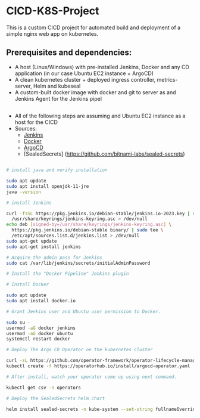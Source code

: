 # CICD-K8S-Project

This is a custom CICD project for automated build and deployment of a simple nginx web app on kubernetes.

## Prerequisites and dependencies:

 - A host (Linux/Windows) with pre-installed Jenkins, Docker and any CD application (in our case Ubuntu EC2 instance + ArgoCD) 
 - A clean kubernetes cluster + deployed ingress controller, metrics-server, Helm and kubeseal
 - A custom-built docker image with docker and git to server as and Jenkins Agent for the Jenkins pipel
##    
* All of the following steps are assuming and Ubuntu EC2 instance as a host for the CICD
* Sources:
  - [Jenkins](https://www.jenkins.io/doc/book/installing/linux/)
  - [Docker](https://docs.docker.com/desktop/install/ubuntu/#install-docker-desktop)
  - [ArgoCD](https://operatorhub.io/operator/argocd-operator)
  - [SealedSecrets] (https://github.com/bitnami-labs/sealed-secrets)

```bash

# install java and verify installation

sudo apt update
sudo apt install openjdk-11-jre
java -version

# install Jenkins

curl -fsSL https://pkg.jenkins.io/debian-stable/jenkins.io-2023.key | sudo tee \
  /usr/share/keyrings/jenkins-keyring.asc > /dev/null
echo deb [signed-by=/usr/share/keyrings/jenkins-keyring.asc] \
  https://pkg.jenkins.io/debian-stable binary/ | sudo tee \
  /etc/apt/sources.list.d/jenkins.list > /dev/null
sudo apt-get update
sudo apt-get install jenkins

# Acquire the admin pass for Jenkins
sudo cat /var/lib/jenkins/secrets/initialAdminPassword

# Install the "Docker Pipeline" Jenkins plugin

# Install Docker

sudo apt update
sudo apt install docker.io

# Grant Jenkins user and Ubuntu user permission to Docker.

sudo su - 
usermod -aG docker jenkins
usermod -aG docker ubuntu
systemctl restart docker

# Deploy The Argo CD Operator on the kubernetes cluster

curl -sL https://github.com/operator-framework/operator-lifecycle-manager/releases/download/v0.25.0/install.sh | bash -s v0.25.0
kubectl create -f https://operatorhub.io/install/argocd-operator.yaml

# After install, watch your operator come up using next command.

kubectl get csv -n operators

# Deploy the SealedSecrets helm chart

helm install sealed-secrets -n kube-system --set-string fullnameOverride=sealed-secrets-controller sealed-secrets/sealed-secrets
```

